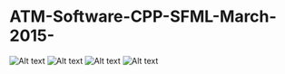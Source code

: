 # ATM-Software-CPP-SFML-March-2015-

![Alt text](https://github.com/RazvanBarbosul/ATM-Software-CPP-SFML-March-2015-/blob/master/Capture1.PNG?raw=true "Capture1.PNG")
![Alt text](https://github.com/RazvanBarbosul/ATM-Software-CPP-SFML-March-2015-/blob/master/Capture2.PNG?raw=true "Capture2.PNG")
![Alt text](https://github.com/RazvanBarbosul/ATM-Software-CPP-SFML-March-2015-/blob/master/Capture3.PNG?raw=true "Capture3.PNG")
![Alt text](https://github.com/RazvanBarbosul/ATM-Software-CPP-SFML-March-2015-/blob/master/Capture4.PNG?raw=true "Capture4.PNG")
